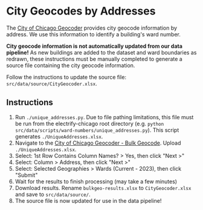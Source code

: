 # City Geocodes by Addresses

The [City of Chicago Geocoder](https://gisapps.chicago.gov/geocoder/) provides city geocode information
by address. We use this information to identify a building's ward number.

**City geocode information is not automatically updated from our data pipeline!** As new buildings
are added to the dataset and ward boundaries as redrawn, these instructions must be manually completed
to generate a source file containing the city geocode information.

Follow the instructions to update the source file: `src/data/source/CityGeocoder.xlsx`.

## Instructions

1. Run `./unique_addresses.py`. Due to file pathing limitations, this file must be run from the
   electrify-chicago root directory (e.g. `python src/data/scripts/ward-numbers/unique_addresses.py`). This
   script generates `./UniqueAddresses.xlsx`.
2. Navigate to the
   [City of Chicago Geocoder - Bulk Geocode](https://gisapps.chicago.gov/geocoder/bulkgeo/single). Upload
   `./UniqueAddresses.xlsx`.
3. Select: 1st Row Contains Column Names? > Yes, then click "Next >"
4. Select: Column > Address, then click "Next >"
5. Select: Selected Geographies > Wards (Current - 2023), then click "Submit"
6. Wait for the results to finish processing (may take a few minutes)
7. Download results. Rename `bulkgeo-results.xlsx` to `CityGeocoder.xlsx` and save to `src/data/source/`.
8. The source file is now updated for use in the data pipeline!

